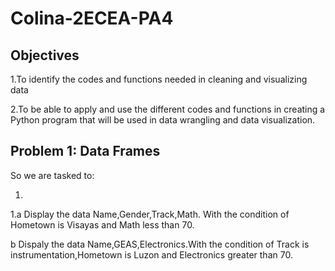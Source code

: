 # Colina-2ECEA-PA4

## Objectives
1.To identify the codes and functions needed in cleaning and visualizing data

2.To be able to apply and use the different codes and functions in creating a Python program that will 
be used in data wrangling and data visualization.

## Problem 1: Data Frames

So we are tasked to:

1.
1.a Display the data Name,Gender,Track,Math. With the condition of Hometown is Visayas and Math less than 70.

  b Dispaly the data Name,GEAS,Electronics.With the condition of Track is instrumentation,Hometown is Luzon and Electronics greater than 70.
